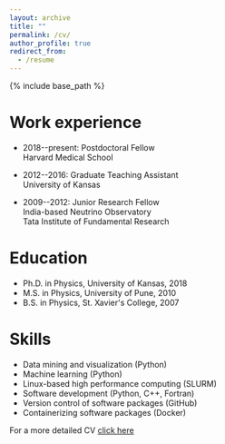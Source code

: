 ```yaml
---
layout: archive
title: ""
permalink: /cv/
author_profile: true
redirect_from:
  - /resume
---
```


{% include base_path %}

Work experience
======
* 2018--present: Postdoctoral Fellow\
  Harvard Medical School

* 2012--2016: Graduate Teaching Assistant\
  University of Kansas

* 2009--2012: Junior Research Fellow\
  India-based Neutrino Observatory\
  Tata Institute of Fundamental Research

Education
======
* Ph.D. in Physics, University of Kansas, 2018 
* M.S. in Physics, University of Pune, 2010
* B.S. in Physics, St. Xavier's College, 2007 
  
Skills
======
* Data mining and visualization (Python)
* Machine learning (Python)
* Linux-based high performance computing (SLURM)
* Software development (Python, C++, Fortran)
* Version control of software packages (GitHub)
* Containerizing software packages (Docker)

For a more detailed CV [click here](http://mauliknariya.github.io/files/CV.pdf)
